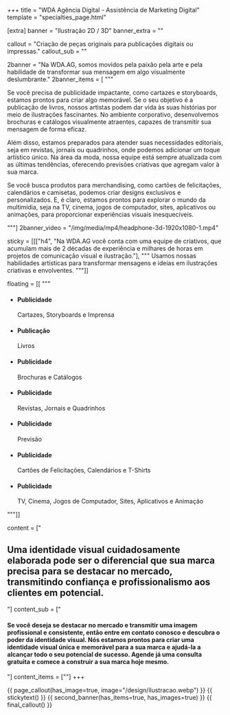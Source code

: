 +++
title = "WDA Agência Digital - Assistência de Marketing Digital"
template = "specialties_page.html"

[extra]
banner = "Ilustração 2D / 3D"
banner_extra = ""

callout = "Criação de peças originais para publicações digitais ou impressas."
callout_sub = ""

2banner = "Na WDA.AG, somos movidos pela paixão pela arte e pela habilidade de transformar sua mensagem em algo visualmente deslumbrante."
2banner_items = [
  """
  <div class="item bigger">
    <p>Se você precisa de publicidade impactante, como cartazes e storyboards, estamos prontos para criar algo memorável. Se o seu objetivo é a publicação de livros, nossos artistas podem dar vida às suas histórias por meio de ilustrações fascinantes. No ambiente corporativo, desenvolvemos brochuras e catálogos visualmente atraentes, capazes de transmitir sua mensagem de forma eficaz.</p>
    <p>Além disso, estamos preparados para atender suas necessidades editoriais, seja em revistas, jornais ou quadrinhos, onde podemos adicionar um toque artístico único. Na área da moda, nossa equipe está sempre atualizada com as últimas tendências, oferecendo previsões criativas que agregam valor à sua marca.</p>
    <p>Se você busca produtos para merchandising, como cartões de felicitações, calendários e camisetas, podemos criar designs exclusivos e personalizados. E, é claro, estamos prontos para explorar o mundo da multimídia, seja na TV, cinema, jogos de computador, sites, aplicativos ou animações, para proporcionar experiências visuais inesquecíveis.</p>
  </div>
"""]
2banner_video = "/img/media/mp4/headphone-3d-1920x1080-1.mp4"

sticky = [[["h4", "Na WDA.AG você conta com uma equipe de criativos, que acumulam mais de 2 décadas de experiência e milhares de horas em projetos de comunicação visual e ilustração."],
""" 
  Usamos nossas habilidades artísticas para transformar mensagens e ideias em ilustrações criativas e envolventes.
"""]]


floating = [[
""" 
  <ul>
    <li><h4>Publicidade</h4> Cartazes, Storyboards e Imprensa</li>
    <li><h4>Publicação</h4> Livros</li>
    <li><h4>Publicidade</h4> Brochuras e Catálogos</li>
    <li><h4>Publicidade</h4> Revistas, Jornais e Quadrinhos</li>
    <li><h4>Publicidade</h4> Previsão</li>
    <li><h4>Publicidade</h4> Cartões de Felicitações, Calendários e T-Shirts</li>
    <li><h4>Publicidade</h4> TV, Cinema, Jogos de Computador, Sites, Aplicativos e Animação</li>
  </ul>
"""]]

content = ["<h2>Uma identidade visual cuidadosamente elaborada pode ser o diferencial que sua marca precisa para se destacar no mercado, transmitindo confiança e profissionalismo aos clientes em potencial.</h2>"]
content_sub = ["<h4>Se você deseja se destacar no mercado e transmitir uma imagem profissional e consistente, então entre em contato conosco e descubra o poder da identidade visual. Nós estamos prontos para criar uma identidade visual única e memorável para a sua marca e ajudá-la a alcançar todo o seu potencial de sucesso. Agende já uma consulta gratuita e comece a construir a sua marca hoje mesmo.</h4>"]
content_items = [""]
+++

{{ page_callout(has_image=true, image="/design/ilustracao.webp") }}
{{ stickytext() }}
{{ second_banner(has_items=true, has_images=true) }}
{{ final_callout() }}

